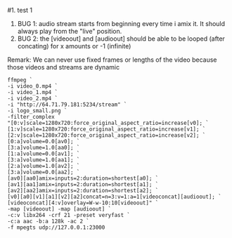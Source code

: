#1. test 1
1. BUG 1: audio stream starts from beginning every time i amix it.
It should always play from the "live" position.
2. BUG 2: the [videoout] and [audioout] should be able to be looped (after concating) for x amounts or -1 (infinite)

Remark:
We can never use fixed frames or lengths of the video because those videos and streams are dynamic

```
ffmpeg `
-i video_0.mp4 `
-i video_1.mp4 `
-i video_2.mp4 `
-i "http://64.71.79.181:5234/stream" `
-i logo_small.png `
-filter_complex `
"[0:v]scale=1280x720:force_original_aspect_ratio=increase[v0]; `
[1:v]scale=1280x720:force_original_aspect_ratio=increase[v1]; `
[2:v]scale=1280x720:force_original_aspect_ratio=increase[v2]; `
[0:a]volume=0.0[av0]; `
[3:a]volume=1.0[aa0]; `
[1:a]volume=0.0[av1]; `
[3:a]volume=1.0[aa1]; `
[2:a]volume=1.0[av2]; `
[3:a]volume=0.0[aa2]; `
[av0][aa0]amix=inputs=2:duration=shortest[a0]; `
[av1][aa1]amix=inputs=2:duration=shortest[a1]; `
[av2][aa2]amix=inputs=2:duration=shortest[a2]; `
[v0][a0][v1][a1][v2][a2]concat=n=3:v=1:a=1[videoconcat][audioout]; `
[videoconcat][4:v]overlay=W-w-10:10[videoout]" `
-map [videoout] -map [audioout] `
-c:v libx264 -crf 21 -preset veryfast `
-c:a aac -b:a 128k -ac 2 `
-f mpegts udp://127.0.0.1:23000
```
